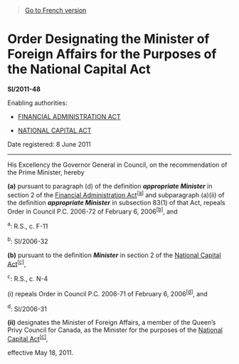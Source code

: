 > [Go to French version](/fr/Règlements/Textes%20réglementaires/2011/48.md)

# Order Designating the Minister of Foreign Affairs for the Purposes of the National Capital Act

**SI/2011-48**

Enabling authorities: 
- [FINANCIAL ADMINISTRATION ACT](/en/Acts/Revised%20Statutes%20of%20Canada/F/F-11.md)

- [NATIONAL CAPITAL ACT](/en/Acts/Revised%20Statutes%20of%20Canada/N/N-4.md)

Date registered: 8 June 2011

----------

His Excellency the Governor General in Council, on the recommendation of the Prime Minister, hereby

**(a)** pursuant to paragraph (d) of the definition ***appropriate Minister*** in section 2 of the [Financial Administration Act](/en/Acts/Revised%20Statutes%20of%20Canada/F/F-11.md)<sup><a href='#fn_81000-3-305-E_hq_10805'>[a]</a></sup> and subparagraph (a)(ii) of the definition ***appropriate Minister*** in subsection 83(1) of that Act, repeals Order in Council P.C. 2006-72 of February 6, 2006<sup><a href='#fn_81000-3-305-E_hq_10794'>[b]</a></sup>, and

<a name='fn_81000-3-305-E_hq_10805'><sup>a</sup></a>: R.S., c. F-11<br />

<a name='fn_81000-3-305-E_hq_10794'><sup>b</sup></a>: SI/2006-32<br />



**(b)** pursuant to the definition ***Minister*** in section 2 of the [National Capital Act](/en/Acts/Revised%20Statutes%20of%20Canada/N/N-4.md)<sup><a href='#fn_81000-3-305-E_hq_10786'>[c]</a></sup>,

<a name='fn_81000-3-305-E_hq_10786'><sup>c</sup></a>: R.S., c. N-4<br />

(i) repeals Order in Council P.C. 2006-71 of February 6, 2006<sup><a href='#fn_81000-3-305-E_hq_10795'>[d]</a></sup>, and

<a name='fn_81000-3-305-E_hq_10795'><sup>d</sup></a>: SI/2006-31<br />



**(ii)** designates the Minister of Foreign Affairs, a member of the Queen’s Privy Council for Canada, as the Minister for the purposes of the [National Capital Act](/en/Acts/Revised%20Statutes%20of%20Canada/N/N-4.md)<sup><a href='#fn_81000-3-305-E_hq_10786'>[c]</a></sup>,





effective May 18, 2011.




